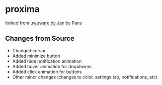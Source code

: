 # proxima
forked from [uwuware by Jan](https://github.com/Jan5106/uwuware_final/network/members) by Pans

## Changes from Source
- Changed cursor
- Added minimize button
- Added hide notification animation
- Added hover animation for dropdowns
- Added click animation for buttons
- Other minor changes (changes to color, settings tab, notifications, etc)
